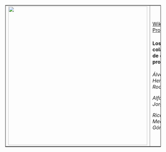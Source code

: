 <table border=none>
<td>
<img src="https://user-images.githubusercontent.com/91060831/160161423-e0587fd9-dc44-448f-b2d9-fded45b123b0.png" width="450" style="float:left;"/> 
</td>
<td>
  
[Wiki del Proyecto](https://github.com/alfonsogj14/ProyectoETS/wiki) 
        
#### Los colaboradores de este proyecto son:
  
*Álvaro Hernández Rocío*
  
*Alfonso García Jorge*
  
*Ricardo Adrian Medina Gómez*</td>
  </table>
